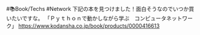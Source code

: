 #📚Book/Techs  #Network
下記の本を見つけました！面白そうなのでいつか買いたいですな。
「Ｐｙｔｈｏｎで動かしながら学ぶ　コンピュータネットワーク」
https://www.kodansha.co.jp/book/products/0000416613